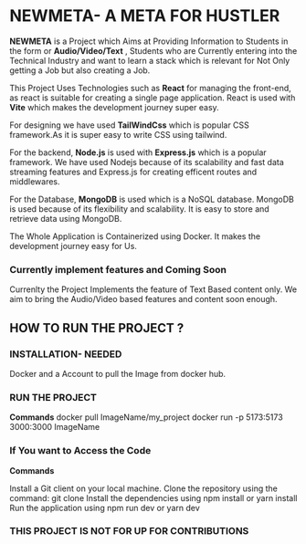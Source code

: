 # NEWMETA- A META FOR HUSTLER

**NEWMETA** is a Project which Aims at Providing Information to Students in the form or __Audio/Video/Text__ , Students who are Currently entering into the Technical Industry and want to learn a stack which is relevant for Not Only getting a Job but also creating a Job. 

This Project Uses Technologies such as **React** for managing the front-end, as react is suitable for creating a single page application. React is used with **Vite** which makes the development journey super easy.

For designing we have used **TailWindCss** which is popular CSS framework.As it is super easy to write CSS using tailwind.

For the backend, **Node.js** is used with **Express.js** which is a popular framework. We have used Nodejs because of its scalability and fast data streaming features and Express.js for creating efficent routes and middlewares.

For the Database, **MongoDB** is used which is a NoSQL database. MongoDB is used because of its flexibility and scalability. It is easy to store and retrieve data using MongoDB.

The Whole Application is Containerized using Docker. It makes the development journey easy for Us.
### Currently implement features and Coming Soon

Currenlty the Project Implements the feature of Text Based content only. We aim to bring the Audio/Video based features and content soon enough.




## HOW TO RUN THE PROJECT ?

### INSTALLATION- NEEDED

Docker and a Account to pull the Image from docker hub.
 

### RUN THE PROJECT

__Commands__
docker pull ImageName/my_project
docker run -p 5173:5173 3000:3000 ImageName

### If You want to Access the Code

__Commands__

Install a Git client on your local machine.
Clone the repository using the command: git clone
Install the dependencies using npm install or yarn install
Run the application using npm run dev or yarn dev



### THIS PROJECT IS NOT FOR UP FOR CONTRIBUTIONS
